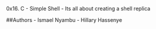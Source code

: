 0x16. C - Simple Shell - Its all about creating a shell replica

##Authors
	- Ismael Nyambu
	- Hillary Hassenye
